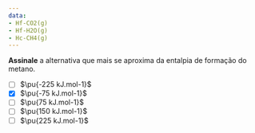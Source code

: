 ```yaml
---
data:
- Hf-CO2(g)
- Hf-H2O(g)
- Hc-CH4(g)
---
```

**Assinale** a alternativa que mais se aproxima da entalpia de formação do metano.

- [ ] $\pu{-225 kJ.mol-1}$
- [x] $\pu{-75 kJ.mol-1}$
- [ ] $\pu{75 kJ.mol-1}$
- [ ] $\pu{150 kJ.mol-1}$
- [ ] $\pu{225 kJ.mol-1}$
